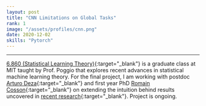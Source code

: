 ```yaml
---
layout: post
title: "CNN Limitations on Global Tasks"
rank: 1
image: "/assets/profiles/cnn.png"
date: 2020-12-02
skills: "Pytorch"
---
```


___

[6.860 (Statistical Learning Theory)](https://cbmm.mit.edu/9-520){:target="_blank"} is a graduate class at MIT taught by Prof. Poggio that explores recent advances in statistical machine learning theory. For the final project, I am working with postdoc [Arturo Deza](https://cbmm.mit.edu/about/people/deza){:target="_blank"} and first year PhD [Romain Cosson](https://www.linkedin.com/in/romain-cosson-6246b6150/){:target="_blank"} on extending the intuition behind results uncovered in [recent research](https://cbmm.mit.edu/publications/hierarchically-local-tasks-and-deep-convolutional-networks){:target="_blank"}. Project is ongoing.
